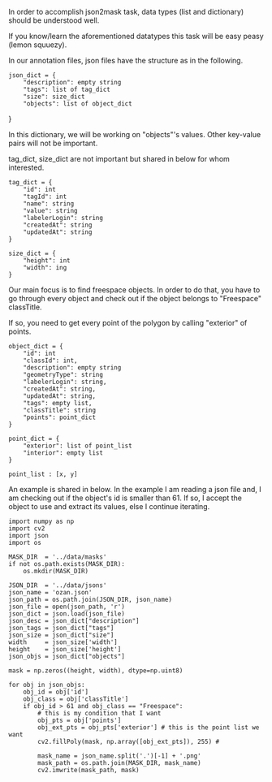 In order to accomplish json2mask task, data types (list and dictionary) should be understood well.

If you know/learn the aforementioned datatypes this task will be easy peasy (lemon squuezy). 

In our annotation files, json files have the structure as in the following.

    json_dict = {
        "description": empty string
        "tags": list of tag_dict
        "size": size_dict
        "objects": list of object_dict
}

In this dictionary, we will be working on "objects"'s values. Other key-value pairs will not be important.

tag_dict, size_dict are not important but shared in below for whom interested.

    tag_dict = {
        "id": int
        "tagId": int
        "name": string
        "value": string
        "labelerLogin": string
        "createdAt": string
        "updatedAt": string
    }

    size_dict = {
        "height": int
        "width": ing
    }

Our main focus is to find freespace objects. In order to do that, you have to go through every object and check out if the object belongs to "Freespace" classTitle.

If so, you need to get every point of the polygon by calling "exterior" of points.

    object_dict = {
        "id": int
        "classId": int,
        "description": empty string
        "geometryType": string
        "labelerLogin": string,
        "createdAt": string,
        "updatedAt": string,
        "tags": empty list,
        "classTitle": string
        "points": point_dict
    }

    point_dict = {
        "exterior": list of point_list
        "interior": empty list
    }

    point_list : [x, y]


An example is shared in below. In the example I am reading a json file and, I am checking out if the object's id is smaller than 61. If so, I accept the object to use and extract its values, else I continue iterating.

    import numpy as np
    import cv2
    import json
    import os

    MASK_DIR  = '../data/masks'
    if not os.path.exists(MASK_DIR):
        os.mkdir(MASK_DIR)

    JSON_DIR  = '../data/jsons'
    json_name = 'ozan.json'
    json_path = os.path.join(JSON_DIR, json_name)
    json_file = open(json_path, 'r')
    json_dict = json.load(json_file)
    json_desc = json_dict["description"]
    json_tags = json_dict["tags"]
    json_size = json_dict["size"]
    width     = json_size['width']
    height    = json_size['height']
    json_objs = json_dict["objects"]

    mask = np.zeros((height, width), dtype=np.uint8)

    for obj in json_objs:
        obj_id = obj['id']
        obj_class = obj['classTitle']
        if obj_id > 61 and obj_class == "Freespace":
            # this is my condition that I want
            obj_pts = obj['points']
            obj_ext_pts = obj_pts['exterior'] # this is the point list we want
            cv2.fillPoly(mask, np.array([obj_ext_pts]), 255) #

            mask_name = json_name.split('.')[-1] + '.png'
            mask_path = os.path.join(MASK_DIR, mask_name)
            cv2.imwrite(mask_path, mask)
